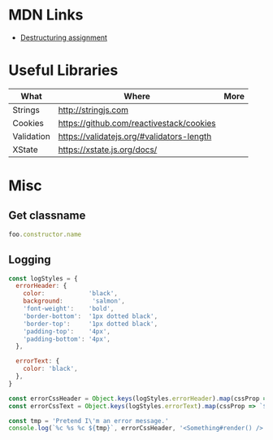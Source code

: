# MDN Links

* [Destructuring assignment](https://developer.mozilla.org/en-US/docs/Web/JavaScript/Reference/Operators/Destructuring_assignment)

# Useful Libraries

| What | Where | More |
| ---- | ----- | ---- |
| Strings | http://stringjs.com | |
| Cookies | https://github.com/reactivestack/cookies | |
| Validation | https://validatejs.org/#validators-length | |
| XState | https://xstate.js.org/docs/ | |

# Misc

## Get classname

```js
foo.constructor.name
```

## Logging

```js
const logStyles = {
  errorHeader: {
    color:            'black',
    background:        'salmon',
    'font-weight':    'bold',
    'border-bottom':  '1px dotted black',
    'border-top':     '1px dotted black',
    'padding-top':    '4px',
    'padding-bottom': '4px',
  },

  errorText: {
    color: 'black',
  },
}

const errorCssHeader = Object.keys(logStyles.errorHeader).map(cssProp => `${cssProp}: ${logStyles.errorHeader[cssProp]}`).join('; ')
const errorCssText = Object.keys(logStyles.errorText).map(cssProp => `${cssProp}: ${logStyles.errorText[cssProp]}`).join('; ')

const tmp = 'Pretend I\'m an error message.'
console.log(`%c %s %c ${tmp}`, errorCssHeader, '<Something#render() />', errorCssText)
```

